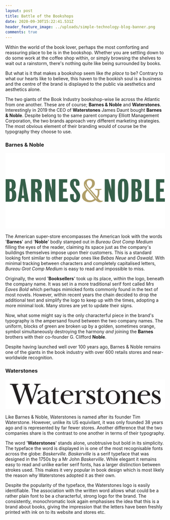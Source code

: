 ```yaml
---
layout: post
title: Battle of the Bookshops
date: 2020-09-30T15:22:41.531Z
header_feature_image: ../uploads/simple-technology-blog-banner.png
comments: true
---
```

Within the world of the book lover, perhaps the most comforting and reassuring place to be is in the bookshop. Whether you are settling down to do some work at the coffee shop within, or simply browsing the shelves to wait out a rainstorm, there's nothing quite like being surrounded by books.

But what is it that makes a bookshop seem like *the* *place* to be? Contrary to what our hearts like to believe, this haven to the bookish soul is a business and the centre of the brand is displayed to the public via aesthetics and aesthetics alone.

The two giants of the Book Industry bookshop-wise lie across the Atlantic from one another. These are of course; **Barnes & Noble** and **Waterstones**. Interestingly in 2019 the CEO of **Waterstones** James Daunt bought **Barnes & Noble**. Despite belong to the same parent company Elliott Management Corporation, the two brands approach very different marketing strategies. The most obvious element of their branding would of course be the typography they choose to use.

### Barnes & Noble

![](../uploads/barnes-noble_-logo_553x260_v1.png)

The American super-store encompasses the American look with the words '**Barnes**' and '**Noble**' bodly stamped out in *Bureau Grot Comp Medium* filling the eyes of the reader, claiming its space just as the company's buildings themselves impose upon their customers. This is a standard looking font similar to other popular ones like *Bebas Neue* and *Oswald*. With minimal tracking between characters and completely capitalised letters, *Bureau Grot Comp Medium* is easy to read and impossible to miss.

Originally, the word '**Booksellers**' took up its place, within the logo, beneath the company name. It was set in a more traditional serif font called *Mrs Eaves Bold* which perhaps mimicked fonts commonly found in the text of most novels. However, within recent years the chain decided to drop the additional text and simplify the logo to keep up with the times, adopting a more minimal look. Many stores are yet to update their signs.

Now, what some might say is the only characterful piece in the brand's typography is the ampersand found between the two company names. The uniform, blocks of green are broken up by a golden, sometimes orange, symbol simultaneously destroying the harmony *and* joining the **Barnes** brothers with their co-founder G. Clifford **Noble**.

Despite having launched well over 100 years ago, Barnes & Noble remains one of the giants in the book industry with over 600 retails stores and near-worldwide recognition.

### Waterstones

![](../uploads/waterstones_com_logo.png)

Like Barnes & Noble, Waterstones is named after its founder Tim Waterstone. However, unlike its US equivilant, it was only founded 38 years ago and is represented by far fewer stores. Another difference that the two companies share is the contrast to one another in terms of their typography.

The word '**Waterstones**' stands alone, unobtrusive but bold in its simplicity. The typeface the word is displayed in is one of the most recognisable fonts across the globe: *Baskerville*. *Baskerville* is a serif typeface that was designed in the 1750s by a Mr John *Baskerville*. While elegant it remains easy to read and unlike earlier serif fonts, has a larger distinction between strokes used. This makes it very popular in book design which is most likely the reason why Waterstones adopted it as their own.

Despite the popularity of the typeface, the Waterstones logo is easily identifiable. The association with the written word allows what could be a rather plain font to be a characterful, strong logo for the brand. The consistently, monochromatic look again emphasises the idea that this is a brand about books, giving the impression that the letters have been freshly printed with ink on to its website and stores etc.